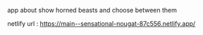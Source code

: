 app about show horned beasts and choose between them 

netlify url : https://main--sensational-nougat-87c556.netlify.app/